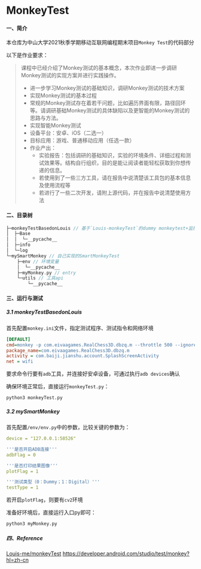 # MonkeyTest
#### 一、简介

本仓库为中山大学2021秋季学期移动互联网编程期末项目`Monkey Test`的代码部分

以下是作业要求：

> 课程中已经介绍了Monkey测试的基本概念，本次作业即进一步调研Monkey测试的实现方案并进行实践操作。
>
> - 进一步学习Monkey测试的基础知识，调研Monkey测试的技术方案
> - 实现Monkey测试的基本过程
> - 常规的Monkey测试存在着若干问题，比如遍历界面有限，路径回环等。请调研基础Monkey测试的具体缺陷以及更智能的Monkey测试的思路与方法。
> - 实现智能Monkey测试
> - 设备平台：安卓、iOS（二选一）
> - 目标应用：游戏、普通移动应用（任选一款）
> - 作业产出：
>   - 实验报告：包括调研的基础知识，实验的环境条件、详细过程和测试效果等。结构自行组织，目的是能让阅读者能轻松获取到你想传递的信息。
>   - 若使用到了一些三方工具，请在报告中说清楚该工具包的基本信息及使用流程等
>   - 若进行了一些二次开发，请附上源代码，并在报告中说清楚使用方法



#### 二、目录树

```c++
├─monkeyTestBasedonLouis // 基于`Louis-monkeyTest`的dummy monkeytest+监控
│  ├─Base
│  │  └─__pycache__
│  ├─info
│  └─log
└─mySmartMonkey // 自己实现的SmartMonkeyTest
    ├─env // 环境变量
    │  └─__pycache__
    ├─myMonkey.py // entry
    └─utils // 工具api
        └─__pycache__
```



#### 三、运行与测试

##### 3.1 monkeyTestBasedonLouis

首先配置`monkey.ini`文件，指定测试程序、测试指令和网络环境

```ini
[DEFAULT]
cmd=monkey -p com.eivaagames.RealChess3D.dbzq.m --throttle 500 --ignore-timeouts --ignore-crashes   --monitor-native-crashes -v -v -v 5 >
package_name=com.eivaagames.RealChess3D.dbzq.m
activity = com.baiji.jianshu.account.SplashScreenActivity
net = wifi
```

要求命令行要有`adb`工具，并连接好安卓设备，可通过执行`adb devices`确认

确保环境正常后，直接运行`monkeyTest.py`：

```bash
python3 monkeyTest.py
```



##### 3.2 mySmartMonkey

首先配置`/env/env.py`中的参数，比较关键的参数为：

```yaml
device = "127.0.0.1:58526"

'''是否开启ADB连接'''
adbFlag = 0

'''是否打印结果图像'''
plotFlag = 1

'''测试类型（0：Dummy；1：Digital）'''
testType = 1
```

若开启`plotFlag`，则要有`cv2`环境

准备好环境后，直接运行入口py即可：

```bash
python3 myMonkey.py
```

##### 四、Reference
[Louis-me/monkeyTest](https://github.com/Louis-me/monkeyTest)
https://developer.android.com/studio/test/monkey?hl=zh-cn
